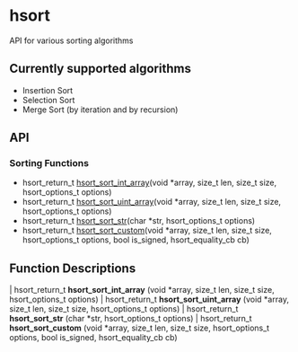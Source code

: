 # hsort
API for various sorting algorithms

## Currently supported algorithms
* Insertion Sort
* Selection Sort
* Merge Sort (by iteration and by recursion)

## API

### Sorting Functions
* hsort_return_t [hsort_sort_int_array](hsort_sort_int_array)(void *array, size_t len, size_t size, hsort_options_t options)
* hsort_return_t [hsort_sort_uint_array](hsort_sort_uint_array)(void *array, size_t len, size_t size, hsort_options_t options)
* hsort_return_t [hsort_sort_str](hsort_sort_str)(char *str, hsort_options_t options)
* hsort_return_t [hsort_sort_custom](hsort_sort_custom)(void *array, size_t len, size_t size, hsort_options_t options, bool is_signed, hsort_equality_cb cb)

Function Descriptions
--------------------------
| hsort_return_t **hsort_sort_int_array** (void *array, size_t len, size_t size, hsort_options_t options)
| hsort_return_t **hsort_sort_uint_array** (void *array, size_t len, size_t size, hsort_options_t options)
| hsort_return_t **hsort_sort_str** (char *str, hsort_options_t options)
| hsort_return_t **hsort_sort_custom** (void *array, size_t len, size_t size, hsort_options_t options, bool is_signed, hsort_equality_cb cb)
